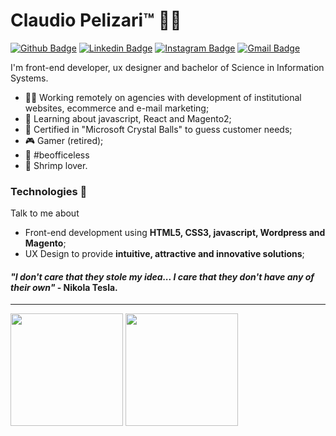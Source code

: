 
# Claudio Pelizari™️ 👨‍💻

[![Github Badge](https://img.shields.io/badge/-Github-000?style=flat-square&logo=Github&logoColor=white&link=https://github.com/claudiopelizari)](https://github.com/claudiopelizari)
[![Linkedin Badge](https://img.shields.io/badge/-LinkedIn-blue?style=flat-square&logo=Linkedin&logoColor=white&link=https://www.linkedin.com/in/pelizari/)](https://www.linkedin.com/in/pelizari/)
[![Instagram Badge](https://img.shields.io/badge/-instagram-E1306C?style=flat-square&logo=Instagram&logoColor=white&link=https://www.instagram.com/pelizari/)](https://www.instagram.com/pelizari/)
[![Gmail Badge](https://img.shields.io/badge/-Gmail-c14438?style=flat-square&logo=Gmail&logoColor=white&link=mailto:claudiopelizari@gmail.com)](mailto:claudiopelizari@gmail.com)


I'm front-end developer, ux designer and bachelor of Science in Information Systems.

- 👨‍💻 Working remotely on agencies with development of institutional websites, ecommerce and e-mail marketing;
- 🧠 Learning about javascript, React and Magento2;    
- 🔮 Certified in "Microsoft Crystal Balls" to guess customer needs;
- 🎮 Gamer (retired);
- 🏡 #beofficeless    
- 🍤 Shrimp lover.

### Technologies :rocket:

Talk to me about

- Front-end development using **HTML5, CSS3, javascript, Wordpress and Magento**;
- UX Design to provide **intuitive, attractive and innovative solutions**;


#### <em>"I don't care that they stole my idea... I care that they don't have any of their own"</em> - Nikola Tesla.

____


<img height="180em" src="https://github-readme-stats.vercel.app/api?username=claudiopelizari&show_icons=true&theme=dark&include_all_commits=true&count_private=true"/> <img height="180em" src="https://github-readme-stats.vercel.app/api/top-langs/?username=claudiopelizari&layout=compact&langs_count=16&theme=dark"/>
